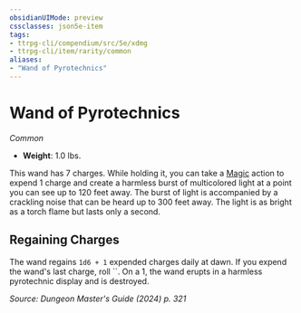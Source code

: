 ```yaml
---
obsidianUIMode: preview
cssclasses: json5e-item
tags:
- ttrpg-cli/compendium/src/5e/xdmg
- ttrpg-cli/item/rarity/common
aliases: 
- "Wand of Pyrotechnics"
---
```

# Wand of Pyrotechnics
*Common*  


- **Weight**: 1.0 lbs.

This wand has 7 charges. While holding it, you can take a [Magic](3-Mechanics/CLI/rules/actions.md#Magic) action to expend 1 charge and create a harmless burst of multicolored light at a point you can see up to 120 feet away. The burst of light is accompanied by a crackling noise that can be heard up to 300 feet away. The light is as bright as a torch flame but lasts only a second.

## Regaining Charges

The wand regains `1d6 + 1` expended charges daily at dawn. If you expend the wand's last charge, roll ``. On a 1, the wand erupts in a harmless pyrotechnic display and is destroyed.

*Source: Dungeon Master's Guide (2024) p. 321*